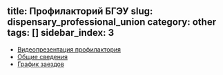title: Профилакторий БГЭУ
slug: dispensary_professional_union
category: other
tags: []
sidebar_index: 3
---

* [Видеопрезентация профилактория](http://youtu.be/QZX8ORFLBhQ)
* [Общие сведения](/fm/files/profilak_info.doc)
* [График заездов](/fm/files/profilak_grafic.doc)
